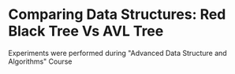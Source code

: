 # Comparing Data Structures: Red Black Tree Vs AVL Tree 

Experiments were performed during "Advanced Data Structure and Algorithms" Course

